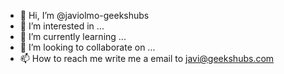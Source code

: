 - 👋 Hi, I’m @javiolmo-geekshubs
- 👀 I’m interested in ...
- 🌱 I’m currently learning ...
- 💞️ I’m looking to collaborate on ...
- 📫 How to reach me write me a email to javi@geekshubs.com

